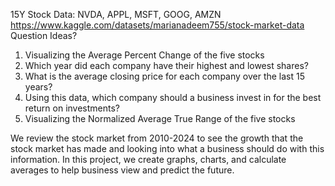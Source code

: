 15Y Stock Data: NVDA, APPL, MSFT, GOOG, AMZN
https://www.kaggle.com/datasets/marianadeem755/stock-market-data
Question Ideas?
1. Visualizing the Average Percent Change of the five stocks
2. Which year did each company have their highest and lowest shares?
3. What is the average closing price for each company over the last 15 years?
4. Using this data, which company should a business invest in for the best return on investments?
5. Visualizing the Normalized Average True Range of the five stocks

We review the stock market from 2010-2024 to see the growth that the stock market has made and looking into what a business should do with this information. In this project, we create graphs, charts, and calculate averages to help business view and predict the future.
